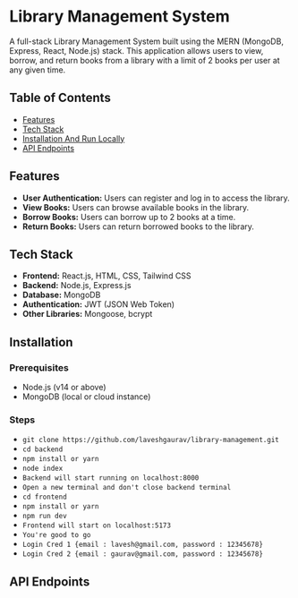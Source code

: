 
# Library Management System

A full-stack Library Management System built using the MERN (MongoDB, Express, React, Node.js) stack. This application allows users to view, borrow, and return books from a library with a limit of 2 books per user at any given time.

## Table of Contents

- [Features](#features)
- [Tech Stack](#tech-stack)
- [Installation And Run Locally](#installation)
- [API Endpoints](#api-endpoints)

## Features

- **User Authentication:** Users can register and log in to access the library.
- **View Books:** Users can browse available books in the library.
- **Borrow Books:** Users can borrow up to 2 books at a time.
- **Return Books:** Users can return borrowed books to the library.

## Tech Stack

- **Frontend:** React.js, HTML, CSS, Tailwind CSS
- **Backend:** Node.js, Express.js
- **Database:** MongoDB
- **Authentication:** JWT (JSON Web Token)
- **Other Libraries:** Mongoose, bcrypt

## Installation

### Prerequisites
- Node.js (v14 or above)
- MongoDB (local or cloud instance)

### Steps
 - `git clone https://github.com/laveshgaurav/library-management.git`
 - `cd backend`
 - `npm install or yarn`
 - `node index`
 - `Backend will start running on localhost:8000`
 - `Open a new terminal and don't close backend terminal`
 - `cd frontend`
 - `npm install or yarn`
 - `npm run dev`
 - `Frontend will start on localhost:5173`
 - `You're good to go`
 - `Login Cred 1 {email : lavesh@gmail.com, password : 12345678}`
 - `Login Cred 2 {email : gaurav@gmail.com, password : 12345678}`

## API Endpoints
